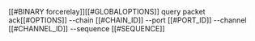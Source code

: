 [[#BINARY forcerelay]][[#GLOBALOPTIONS]] query packet ack[[#OPTIONS]] --chain [[#CHAIN_ID]] --port [[#PORT_ID]] --channel [[#CHANNEL_ID]] --sequence [[#SEQUENCE]]